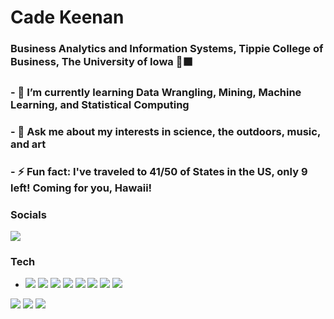 # Cade Keenan 
### Business Analytics and Information Systems, Tippie College of Business, The University of Iowa 🐥⬛️
### - 🔭 I’m currently learning Data Wrangling, Mining, Machine Learning, and Statistical Computing
### - 💬 Ask me about my interests in science, the outdoors, music, and art
### - ⚡ Fun fact: I've traveled to 41/50 of States in the US, only 9 left! Coming for you, Hawaii!

### Socials 
![](https://img.shields.io/twitter/url?style=social&url=https%3A%2F%2Ftwitter.com%2FCJKData)


### Tech
- ![](https://img.shields.io/badge/Code-SQL-informational?style=flat&logo=<LOGO_NAME>&logoColor=white&color=21D016)
![](https://img.shields.io/badge/Code-Python-informational?style=flat&logo=<LOGO_NAME>&logoColor=white&color=21D016)
![](https://img.shields.io/badge/Code-Java-informational?style=flat&logo=<LOGO_NAME>&logoColor=white&color=21D016)
![](https://img.shields.io/badge/Code-HTML-informational?style=flat&logo=<LOGO_NAME>&logoColor=white&color=21D016)
![](https://img.shields.io/badge/Application-R-informational?style=flat&logo=<LOGO_NAME>&logoColor=white&color=FFBF00)
![](https://img.shields.io/badge/Application-Rattle-informational?style=flat&logo=<LOGO_NAME>&logoColor=white&color=FFBF00)
![](https://img.shields.io/badge/Application-Azure-informational?style=flat&logo=<LOGO_NAME>&logoColor=white&color=00A2ED)
![](https://img.shields.io/badge/Application-Oracle-informational?style=flat&logo=<LOGO_NAME>&logoColor=white&color=f80000)

![](https://media2.giphy.com/media/54oUR7bTH0FhK/200.gif) ![](https://media4.giphy.com/media/4FQMuOKR6zQRO/200.gif)
![](https://media4.giphy.com/media/CpzgATiNo7DlC/200.gif)
